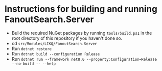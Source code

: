 # Instructions for building and running FanoutSearch.Server

- Build the required NuGet packages by running `tools/build.ps1` in the root directory of this repository if you haven't done so.
- cd `src/Modules/LIKQ/FanoutSearch.Server`
- Run `dotnet restore`
- Run `dotnet build --configuration Release`
- Run `dotnet run --framework net8.0 --property:Configuration=Release --no-build -- --help`

